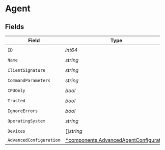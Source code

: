 # Agent


## Fields

| Field                                                                                           | Type                                                                                            | Required                                                                                        | Description                                                                                     |
| ----------------------------------------------------------------------------------------------- | ----------------------------------------------------------------------------------------------- | ----------------------------------------------------------------------------------------------- | ----------------------------------------------------------------------------------------------- |
| `ID`                                                                                            | *int64*                                                                                         | :heavy_check_mark:                                                                              | N/A                                                                                             |
| `Name`                                                                                          | *string*                                                                                        | :heavy_check_mark:                                                                              | N/A                                                                                             |
| `ClientSignature`                                                                               | *string*                                                                                        | :heavy_check_mark:                                                                              | N/A                                                                                             |
| `CommandParameters`                                                                             | *string*                                                                                        | :heavy_check_mark:                                                                              | N/A                                                                                             |
| `CPUOnly`                                                                                       | *bool*                                                                                          | :heavy_check_mark:                                                                              | N/A                                                                                             |
| `Trusted`                                                                                       | *bool*                                                                                          | :heavy_check_mark:                                                                              | N/A                                                                                             |
| `IgnoreErrors`                                                                                  | *bool*                                                                                          | :heavy_check_mark:                                                                              | N/A                                                                                             |
| `OperatingSystem`                                                                               | *string*                                                                                        | :heavy_check_mark:                                                                              | N/A                                                                                             |
| `Devices`                                                                                       | []*string*                                                                                      | :heavy_check_mark:                                                                              | N/A                                                                                             |
| `AdvancedConfiguration`                                                                         | [*components.AdvancedAgentConfiguration](../../models/components/advancedagentconfiguration.md) | :heavy_minus_sign:                                                                              | N/A                                                                                             |